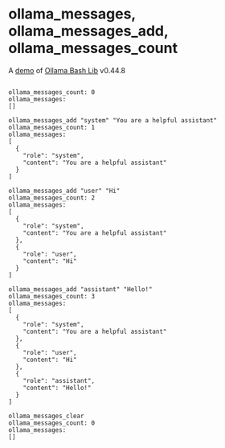 # ollama_messages, ollama_messages_add, ollama_messages_count

A [demo](../README.md#demos) of [Ollama Bash Lib](https://github.com/attogram/ollama-bash-lib) v0.44.8
```

ollama_messages_count: 0
ollama_messages:
[]

ollama_messages_add "system" "You are a helpful assistant"
ollama_messages_count: 1
ollama_messages:
[
  {
    "role": "system",
    "content": "You are a helpful assistant"
  }
]

ollama_messages_add "user" "Hi"
ollama_messages_count: 2
ollama_messages:
[
  {
    "role": "system",
    "content": "You are a helpful assistant"
  },
  {
    "role": "user",
    "content": "Hi"
  }
]

ollama_messages_add "assistant" "Hello!"
ollama_messages_count: 3
ollama_messages:
[
  {
    "role": "system",
    "content": "You are a helpful assistant"
  },
  {
    "role": "user",
    "content": "Hi"
  },
  {
    "role": "assistant",
    "content": "Hello!"
  }
]

ollama_messages_clear
ollama_messages_count: 0
ollama_messages:
[]
```
